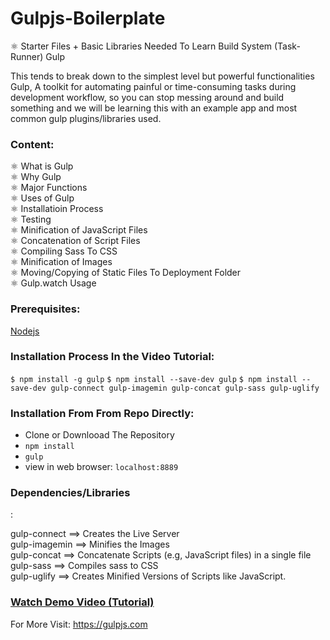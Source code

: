 # Gulpjs-Boilerplate
⚛ Starter Files + Basic Libraries Needed To Learn Build System (Task-Runner) Gulp

This tends to break down to the simplest level but powerful functionalities Gulp, A toolkit for automating painful or time-consuming tasks during development workflow, so you can stop messing around and build something and we will be learning this with an example app and most common gulp plugins/libraries used.

<h3>Content:</h3>

⚛ What is Gulp<br>
⚛ Why Gulp<br>
⚛ Major Functions<br>
⚛ Uses of Gulp<br>
⚛ Installatioin Process<br>
⚛ Testing<br>
⚛ Minification of JavaScript Files<br>
⚛ Concatenation of Script Files<br>
⚛ Compiling Sass To CSS<br>
⚛ Minification of Images<br>
⚛  Moving/Copying of Static Files To Deployment Folder<br>
⚛ Gulp.watch Usage<br>

<h3>Prerequisites:</h3>
<a href="https://nodejs.org">Nodejs</a>


<h3>Installation Process In the Video Tutorial:</h3>
 <code>$ npm install -g gulp</code>
 <code>$ npm install --save-dev gulp</code>
 <code>$ npm install --save-dev gulp-connect gulp-imagemin gulp-concat gulp-sass gulp-uglify</code>

<h3>Installation From From Repo Directly:</h3>
<ul>
  <li>Clone or Downlooad The Repository</li>
  <li><code>npm install</code></li>
  <li><code>gulp</code></li>
  <li>view in web browser: <code>localhost:8889</code></li>
</ul>

<h3>Dependencies/Libraries</h3>:
<p>gulp-connect ==> Creates the Live Server<br>
gulp-imagemin ==> Minifies the Images<br>
gulp-concat ==> Concatenate Scripts (e.g, JavaScript files) in a single file<br>
gulp-sass ==> Compiles sass to CSS<br>
gulp-uglify ==> Creates Minified Versions of Scripts like JavaScript.<br>

<h3><a href="https://youtu.be/cpE8WzCZrdw">Watch Demo Video (Tutorial)</a></h3>

For More Visit: https://gulpjs.com



